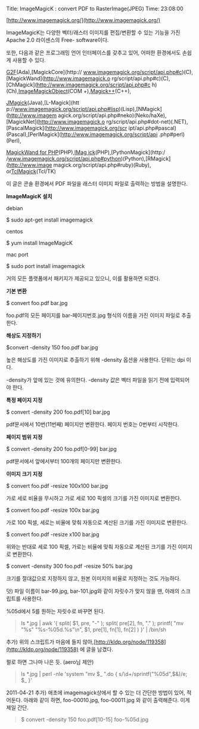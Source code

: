 Title: ImageMagicK : convert PDF to RasterImage(JPEG)
Time: 23:08:00

[http://www.imagemagick.org/](http://www.imagemagick.org/)

ImageMagicK는 다양한 벡터/래스터 이미지를 편집/변환할 수 있는 기능을 가진 Apache 2.0 라이센스의 Free-
software이다.

  

또한, 다음과 같은 프로그래밍 언어 인터페이스를 갖추고 있어, 어떠한 환경에서도 손쉽게 사용할 수 있다.

[G2F](http://www.imagemagick.org/script/api.php#ada)(Ada),[MagickCore](http://
www.imagemagick.org/script/api.php#c)(C),[MagickWand](http://www.imagemagick.o
rg/script/api.php#c)(C),[ChMagick](http://www.imagemagick.org/script/api.php#c
h)(Ch),[ImageMagickObject](http://www.imagemagick.org/script/api.php#com+)(COM
+),[Magick++](http://www.imagemagick.org/script/api.php#c++)(C++),

[JMagick](http://www.imagemagick.org/script/api.php#java)(Java),[L-Magick](htt
p://www.imagemagick.org/script/api.php#lisp)(Lisp),[NMagick](http://www.imagem
agick.org/script/api.php#neko)(Neko/haXe),[MagickNet](http://www.imagemagick.o
rg/script/api.php#dot-net)(.NET),[PascalMagick](http://www.imagemagick.org/scr
ipt/api.php#pascal)(Pascal),[PerlMagick](http://www.imagemagick.org/script/api
.php#perl)(Perl),

[MagickWand for PHP](http://www.imagemagick.org/script/api.php#php)(PHP),[IMag
ick](http://www.imagemagick.org/script/api.php#php)(PHP),[PythonMagick](http:/
/www.imagemagick.org/script/api.php#python)(Python),[RMagick](http://www.image
magick.org/script/api.php#ruby)(Ruby),
or[TclMagick](http://www.imagemagick.org/script/api.php#tcl)(Tcl/TK)

  

이 글은 콘솔 환경에서 PDF 파일을 래스터 이미지 파일로 출력하는 방법을 설명한다.

  

**ImageMagicK 설치**

debian

$ sudo apt-get install imagemagick

centos

$ yum install ImageMagicK

mac port

$ sudo port install imagemagick

거의 모든 플랫폼에서 패키지가 제공되고 있으니, 이를 활용하면 되겠다.

  

  

  

**기본 변환**

$ convert foo.pdf bar.jpg

foo.pdf의 모든 페이지를 bar-페이지번호.jpg 형식의 이름을 가진 이미지 파일로 추출한다.

  

  

**해상도 지정하기**

$convert -density 150 foo.pdf bar.jpg

높은 해상도를 가진 이미지로 추출하기 위해 -density 옵션을 사용한다. 단위는 dpi 이다.

-density가 앞에 있는 것에 유의한다. -density 값은 벡터 파일을 읽기 전에 입력되어야 한다.

  

  

**특정 페이지 지정**

$ convert -density 200 foo.pdf[10] bar.jpg

pdf문서에서 10번(11번째) 페이지만 변환한다. 페이지 번호는 0번부터 시작한다.

  

  

**페이지 범위 지정**

$ convert -density 200 foo.pdf[0-99] bar.jpg

pdf문서에서 앞에서부터 100개의 페이지만 변환한다.

  

  

**이미지 크기 지정**

$ convert foo.pdf -resize 100x100 bar.jpg

가로 세로 비율을 무시하고 가로 세로 100 픽셀의 크기를 가진 이미지로 변환한다.

  

$ convert foo.pdf -resize 100x bar.jpg

가로 100 픽셀, 세로는 비율에 맞춰 자동으로 계산된 크기를 가진 이미지로 변환한다.

  

$ convert foo.pdf -resize x100 bar.jpg

위와는 반대로 세로 100 픽셀, 가로는 비율에 맞춰 자동으로 계산된 크기를 가진 이미지로 변환한다.

  

$ convert -density 300 foo.pdf -resize 50% bar.jpg

크기를 절대값으로 지정하지 않고, 원본 이미지의 비율로 지정하는 것도 가능하다.

  

  

  

덧) 파일 이름이 bar-99.jpg, bar-101.jpg와 같이 자릿수가 맞지 않을 땐, 아래의 스크립트를 사용한다.

%05d에서 5를 원하는 자릿수로 바꾸면 된다.

> ls *.jpg | awk '{ split( $1, pre, "-" ); split( pre[2], fn, "." ); printf(
"mv \"%s\" \"%s-%05d.%s\"\n", $1, pre[1], fn[1], fn[2] ) }' | /bin/sh

추가) 위의 스크립트가 마음에 들지
않아,[http://kldp.org/node/119358](http://kldp.org/node/119358) 에 글을 남겼다.

펄로 하면 그나마 나은 듯. (aero님 제안)

> ls *.jpg | perl -nle 'system "mv $_ ".do { s/\d+/sprintf("%05d",$&)/e; $_ }'

2011-04-21 추가) 애초에 imagemagick상에서 할 수 있는 더 간단한 방법이 있어, 적어둔다. 아래와 같이 하면,
foo-00010.jpg, foo-00011.jpg 와 같이 출력해준다. 이게 제일 간단.

> $ convert -density 150 foo.pdf[10-15] foo-%05d.jpg

  

  


